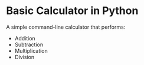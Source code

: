 # Basic Calculator in Python

A simple command-line calculator that performs:
- Addition
- Subtraction
- Multiplication
- Division
